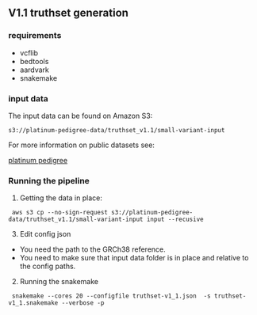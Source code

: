 ## V1.1 truthset generation

### requirements
- vcflib
- bedtools
- aardvark
- snakemake

### input data

The input data can be found on Amazon S3:

```
s3://platinum-pedigree-data/truthset_v1.1/small-variant-input
```

For more information on public datasets see:

[platinum pedigree](https://github.com/Platinum-Pedigree-Consortium/Platinum-Pedigree-Datasets)

### Running the pipeline

1. Getting the data in place:
```
 aws s3 cp --no-sign-request s3://platinum-pedigree-data/truthset_v1.1/small-variant-input input --recusive 
 ```

3. Edit config json
- You need the path to the GRCh38 reference.
- You need to make sure that input data folder is in place and relative to the config paths.

2. Running the snakemake
```
 snakemake --cores 20 --configfile truthset-v1_1.json  -s truthset-v1_1.snakemake --verbose -p
```